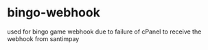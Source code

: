 # bingo-webhook
used for bingo game webhook due to failure of cPanel to receive the webhook from santimpay
